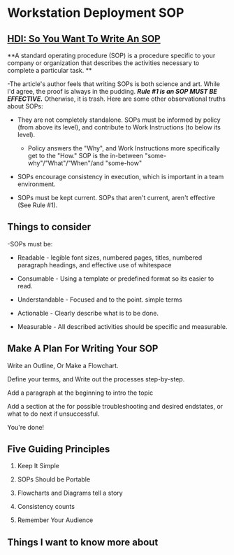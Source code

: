 # Workstation Deployment SOP
## [HDI: So You Want To Write An SOP](https://www.thinkhdi.com/library/supportworld/2017/you-want-to-write-an-sop.aspx)

**A standard operating procedure (SOP) is a procedure specific to your company or organization that describes the activities necessary to complete a particular task. **

-The article's author feels that writing SOPs is both science and art. While I'd agree, the proof is always in the pudding. _**Rule #1 is an SOP MUST BE EFFECTIVE.**_ Otherwise, it is trash. Here are some other observational truths about SOPs:

 * They are not completely standalone. SOPs must be informed by policy (from above its level), and contribute to Work Instructions (to below its level).

     - Policy answers the "Why", and Work Instructions more specifically get to the "How." SOP is the in-between "some-why"/"What"/"When"/and "some-how"

 * SOPs encourage consistency in execution, which is important in a team environment.

 * SOPs must be kept current. SOPs that aren't current, aren't effective (See Rule #1).

## Things to consider

-SOPs must be:

* Readable - legible font sizes, numbered pages, titles, numbered paragraph headings, and effective use of whitespace

* Consumable - Using a template or predefined format so its easier to read. 

* Understandable - Focused and to the point. simple terms

* Actionable - Clearly describe what is to be done.

* Measurable - All described activities should be specific and measurable.

## Make A Plan For Writing Your SOP

Write an Outline, Or Make a Flowchart. 

Define your terms, and Write out the processes step-by-step.

Add a paragraph at the beginning to intro the topic

Add a section at the for possible troubleshooting and desired endstates, or what to do next if unsuccessful.

You're done!


## Five Guiding Principles 

1. Keep It Simple 

2. SOPs Should be Portable

3. Flowcharts and Diagrams tell a story

4. Consistency counts

5. Remember Your Audience


 

## Things I want to know more about